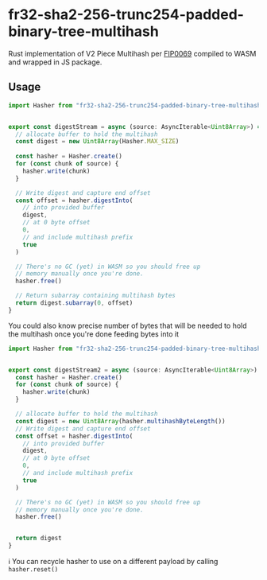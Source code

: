 # fr32-sha2-256-trunc254-padded-binary-tree-multihash

Rust implementation of V2 Piece Multihash per [FIP0069][] compiled to WASM and wrapped in JS package.

## Usage

```typescript
import Hasher from "fr32-sha2-256-trunc254-padded-binary-tree-multihash"


export const digestStream = async (source: AsyncIterable<Uint8Array>) => {
  // allocate buffer to hold the multihash
  const digest = new Uint8Array(Hasher.MAX_SIZE)
  
  const hasher = Hasher.create()
  for (const chunk of source) {
    hasher.write(chunk)
  }

  // Write digest and capture end offset
  const offset = hasher.digestInto(
    // into provided buffer
    digest,
    // at 0 byte offset
    0,
    // and include multihash prefix
    true
  )

  // There's no GC (yet) in WASM so you should free up
  // memory manually once you're done.
  hasher.free()

  // Return subarray containing multihash bytes
  return digest.subarray(0, offset)
}
```

You could also know precise number of bytes that will be needed to hold the multihash once you're done feeding bytes into it

```ts
import Hasher from "fr32-sha2-256-trunc254-padded-binary-tree-multihash"


export const digestStream2 = async (source: AsyncIterable<Uint8Array>) => {
  const hasher = Hasher.create()
  for (const chunk of source) {
    hasher.write(chunk)
  }

  // allocate buffer to hold the multihash
  const digest = new Uint8Array(hasher.multihashByteLength())
  // Write digest and capture end offset
  const offset = hasher.digestInto(
    // into provided buffer
    digest,
    // at 0 byte offset
    0,
    // and include multihash prefix
    true
  )

  // There's no GC (yet) in WASM so you should free up
  // memory manually once you're done.
  hasher.free()


  return digest
}
```

ℹ️ You can recycle hasher to use on a different payload by calling `hasher.reset()`

[FIP0069]:https://github.com/filecoin-project/FIPs/blob/master/FRCs/frc-0069.md
